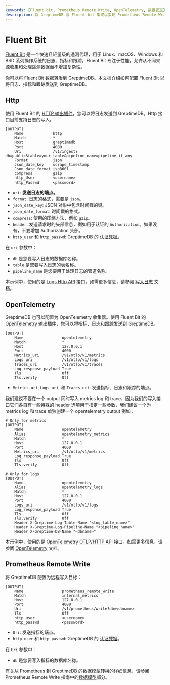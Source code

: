 ```yaml
---
keywords: [Fluent bit, Prometheus Remote Write, OpenTelemetry, 数据管道]
description: 将 GreptimeDB 与 Fluent bit 集成以实现 Prometheus Remote Write 和 OpenTelemetry 的说明。
---
```


# Fluent Bit

[Fluent Bit](http://fluentbit.io/) 是一个快速且轻量级的遥测代理，用于 Linux、macOS、Windows 和 BSD 系列操作系统的日志、指标和跟踪。Fluent Bit 专注于性能，允许从不同来源收集和处理遥测数据而不增加复杂性。

你可以将 Fluent Bit 数据转发到 GreptimeDB。本文档介绍如何配置 Fluent Bit 以将日志、指标和跟踪发送到 GreptimeDB。

## Http

使用 Fluent Bit 的 [HTTP 输出插件](https://docs.fluentbit.io/manual/pipeline/outputs/http)，您可以将日志发送到 GreptimeDB。Http 接口目前支持日志的写入。

```
[OUTPUT]
    Name             http
    Match            *
    Host             greptimedb
    Port             4000
    Uri              /v1/ingest?db=public&table=your_table&pipeline_name=pipeline_if_any
    Format           json
    Json_date_key    scrape_timestamp
    Json_date_format iso8601
    compress         gzip
    http_User        <username>
    http_Passwd      <password>
```

- `uri`: **发送日志的端点。**
- `format`: 日志的格式，需要是 `json`。
- `json_date_key`: JSON 对象中包含时间戳的键。
- `json_date_format`: 时间戳的格式。
- `compress`: 使用的压缩方法，例如 `gzip`。
- `header`: 发送请求时的头部信息，例如用于认证的 `Authorization`。如果没有，不要增加 Authorization 头部。
- `http_user` 和 `http_passwd`: GreptimeDB 的 [认证凭据](/user-guide/deployments-administration/authentication/static.md)。

在 `uri` 参数中：

- `db` 是您要写入日志的数据库名称。
- `table` 是您要写入日志的表名称。
- `pipeline_name` 是您要用于处理日志的管道名称。

本示例中，使用的是 [Logs Http API](/user-guide/logs/write-logs.md#http-api) 接口。如需更多信息，请参阅 [写入日志](/user-guide/logs/write-logs.md) 文档。

## OpenTelemetry

GreptimeDB 也可以配置为 OpenTelemetry 收集器。使用 Fluent Bit 的 [OpenTelemetry 输出插件](https://docs.fluentbit.io/manual/pipeline/outputs/opentelemetry)，您可以将指标、日志和跟踪发送到 GreptimeDB。

```
[OUTPUT]
    Name                 opentelemetry
    Match                *
    Host                 127.0.0.1
    Port                 4000
    Metrics_uri          /v1/otlp/v1/metrics
    Logs_uri             /v1/otlp/v1/logs
    Traces_uri           /v1/otlp/v1/traces
    Log_response_payload True
    Tls                  Off
    Tls.verify           Off
```

- `Metrics_uri`, `Logs_uri`, 和 `Traces_uri`: 发送指标、日志和跟踪的端点。

我们建议不要在一个 output 同时写入 metrics log 和 trace，因为我们的写入接口它们各自有一些特殊的 header 选项用于指定一些参数，我们建议一个为 metrics log 和 trace 单独创建一个 opentelemetry output 例如：

```
# Only for metrics
[OUTPUT]
    Name                 opentelemetry
    Alias                opentelemetry_metrics
    Match                *
    Host                 127.0.0.1
    Port                 4000
    Metrics_uri          /v1/otlp/v1/metrics
    Log_response_payload True
    Tls                  Off
    Tls.verify           Off

# Only for logs
[OUTPUT]
    Name                 opentelemetry
    Alias                opentelemetry_logs
    Match                *
    Host                 127.0.0.1
    Port                 4000
    Logs_uri             /v1/otlp/v1/logs
    Log_response_payload True
    Tls                  Off
    Tls.verify           Off
    Header X-Greptime-Log-Table-Name "<log_table_name>"
    Header X-Greptime-Log-Pipeline-Name "<pipeline_name>"
    Header X-Greptime-DB-Name "<dbname>"
```

本示例中，使用的是 [OpenTelemetry OTLP/HTTP API](/user-guide/ingest-data/for-observability/opentelemetry.md#opentelemetry-collectors) 接口。如需更多信息，请参阅 [OpenTelemetry](/user-guide/ingest-data/for-observability/opentelemetry.md) 文档。

## Prometheus Remote Write

将 GreptimeDB 配置为远程写入目标：

```
[OUTPUT]
    Name                 prometheus_remote_write
    Match                internal_metrics
    Host                 127.0.0.1
    Port                 4000
    Uri                  /v1/prometheus/write?db=<dbname>
    Tls                  Off
    http_user            <username>
    http_passwd          <password>
```

- `Uri`: 发送指标的端点。
- `http_user` 和 `http_passwd`: GreptimeDB 的 [认证凭据](/user-guide/deployments-administration/authentication/static.md)。

在 `Uri` 参数中：

- `db` 是您要写入指标的数据库名称。

有关从 Prometheus 到 GreptimeDB 的数据模型转换的详细信息，请参阅 Prometheus Remote Write 指南中的[数据模型](/user-guide/ingest-data/for-observability/prometheus.md#data-model)部分。
